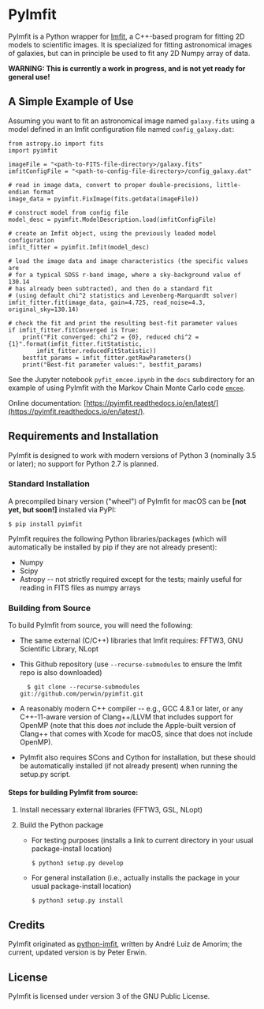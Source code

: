 # PyImfit

PyImfit is a Python wrapper for [Imfit](https://github.com/perwin/imfit), a C++-based program for fitting
2D models to scientific images. It is specialized for fitting astronomical images of galaxies, but can in 
principle be used to fit any 2D Numpy array of data. 

**WARNING: This is currently a work in progress, and is not yet ready for general use!**

## A Simple Example of Use

Assuming you want to fit an astronomical image named `galaxy.fits` using a model defined
in an Imfit configuration file named `config_galaxy.dat`:

    from astropy.io import fits
    import pyimfit
    
    imageFile = "<path-to-FITS-file-directory>/galaxy.fits"
    imfitConfigFile = "<path-to-config-file-directory>/config_galaxy.dat"

    # read in image data, convert to proper double-precisions, little-endian format
    image_data = pyimfit.FixImage(fits.getdata(imageFile))

    # construct model from config file
    model_desc = pyimfit.ModelDescription.load(imfitConfigFile)

    # create an Imfit object, using the previously loaded model configuration
    imfit_fitter = pyimfit.Imfit(model_desc)

    # load the image data and image characteristics (the specific values are
    # for a typical SDSS r-band image, where a sky-background value of 130.14
    # has already been subtracted), and then do a standard fit
    # (using default chi^2 statistics and Levenberg-Marquardt solver)
    imfit_fitter.fit(image_data, gain=4.725, read_noise=4.3, original_sky=130.14)
    
    # check the fit and print the resulting best-fit parameter values
    if imfit_fitter.fitConverged is True:
        print("Fit converged: chi^2 = {0}, reduced chi^2 = {1}".format(imfit_fitter.fitStatistic,
            imfit_fitter.reducedFitStatistic))
        bestfit_params = imfit_fitter.getRawParameters()
        print("Best-fit parameter values:", bestfit_params)


See the Jupyter notebook `pyfit_emcee.ipynb` in the `docs` subdirectory for
an example of using PyImfit with the Markov Chain Monte Carlo code [`emcee`](http://dfm.io/emcee/current/).

Online documentation: [https://pyimfit.readthedocs.io/en/latest/](https://pyimfit.readthedocs.io/en/latest/).


## Requirements and Installation

PyImfit is designed to work with modern versions of Python 3 (nominally 3.5 or later); no support for 
Python 2.7 is planned.

### Standard Installation

A precompiled binary version ("wheel") of PyImfit for macOS can be **[not yet, but soon!]** installed via PyPI:

    $ pip install pyimfit

PyImfit requires the following Python libraries/packages (which will automatically be installed
by pip if they are not already present):

* Numpy
* Scipy
* Astropy -- not strictly required except for the tests; mainly useful for reading in FITS files as
numpy arrays

### Building from Source

To build PyImfit from source, you will need the following:

   * The same external (C/C++) libraries that Imfit requires: FFTW3, GNU Scientific Library, NLopt
   
   * This Github repository (use `--recurse-submodules` to ensure the Imfit repo is also downloaded)
           
           $ git clone --recurse-submodules git://github.com/perwin/pyimfit.git

   * A reasonably modern C++ compiler -- e.g., GCC 4.8.1 or later, or any C++-11-aware version of 
   Clang++/LLVM that includes support for OpenMP (note that this does *not* include the Apple-built 
   version of Clang++ that comes with Xcode for macOS, since that does not include OpenMP).

   * PyImfit also requires SCons and Cython for installation, but these should be automatically
   installed (if not already present) when running the setup.py script.


#### Steps for building PyImfit from source:

1. Install necessary external libraries (FFTW3, GSL, NLopt)


2. Build the Python package

   * For testing purposes (installs a link to current directory in your usual package-install location)

         $ python3 setup.py develop

   * For general installation (i.e., actually installs the package in your usual package-install location)

         $ python3 setup.py install


## Credits

PyImfit originated as [python-imfit](https://github.com/streeto/python-imfit), written by André Luiz de Amorim; 
the current, updated version is by Peter Erwin.


## License

PyImfit is licensed under version 3 of the GNU Public License.

